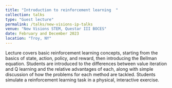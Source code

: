 ```yaml
---
title: "Introduction to reinforcement learning	"
collection: talks
type: "Guest lecture"
permalink: /talks/new-visions-ip-talks
venue: "New Visions STEM, Questar III BOCES"
date: February and December 2023
location: "Troy, NY"
---
```


Lecture covers basic reinforcement learning concepts, starting from the basics of state, action, policy, and reward, then introducing the Bellman equation. Students are introduced to the differences between value iteration and Q learning and the relative advantages of each, along with simple discussion of how the problems for each method are tackled. Students simulate a reinforcement learning task in a physical, interactive exercise.

